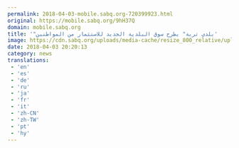 ```yaml
---
permalink: 2018-04-03-mobile.sabq.org-720399923.html
original: https://mobile.sabq.org/9hH37Q
domain: mobile.sabq.org
title: '"بلدي تربة" يطرح سوق البلدية الجديد للاستثمار من المواطنين'
image: https://cdn.sabq.org/uploads/media-cache/resize_800_relative/uploads/material-file/5ac3def9e40a56cb00460eea/5ac3dee63d3af.jpg
date: 2018-04-03 20:20:13
category: news
translations: 
 - 'en'
 - 'es'
 - 'de'
 - 'ru'
 - 'ja'
 - 'fr'
 - 'it'
 - 'zh-CN'
 - 'zh-TW'
 - 'pt'
 - 'hy'
---
```


